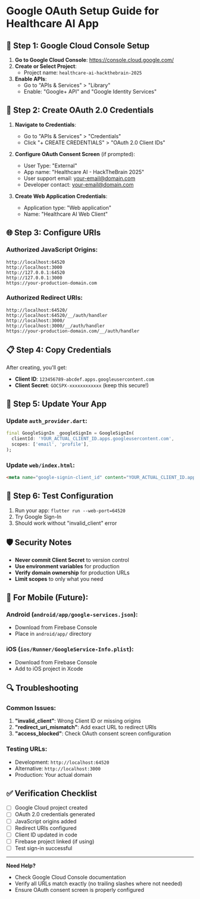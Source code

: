 # Google OAuth Setup Guide for Healthcare AI App

## 🔐 Step 1: Google Cloud Console Setup

1. **Go to Google Cloud Console**: https://console.cloud.google.com/
2. **Create or Select Project**: 
   - Project name: `healthcare-ai-hackthebrain-2025`
3. **Enable APIs**:
   - Go to "APIs & Services" > "Library"
   - Enable: "Google+ API" and "Google Identity Services"

## 🔧 Step 2: Create OAuth 2.0 Credentials

1. **Navigate to Credentials**:
   - Go to "APIs & Services" > "Credentials"
   - Click "+ CREATE CREDENTIALS" > "OAuth 2.0 Client IDs"

2. **Configure OAuth Consent Screen** (if prompted):
   - User Type: "External"
   - App name: "Healthcare AI - HackTheBrain 2025"
   - User support email: your-email@domain.com
   - Developer contact: your-email@domain.com

3. **Create Web Application Credentials**:
   - Application type: "Web application"
   - Name: "Healthcare AI Web Client"

## 🌐 Step 3: Configure URIs

### **Authorized JavaScript Origins:**
```
http://localhost:64520
http://localhost:3000
http://127.0.0.1:64520
http://127.0.0.1:3000
https://your-production-domain.com
```

### **Authorized Redirect URIs:**
```
http://localhost:64520/
http://localhost:64520/__/auth/handler
http://localhost:3000/
http://localhost:3000/__/auth/handler
https://your-production-domain.com/__/auth/handler
```

## 📋 Step 4: Copy Credentials

After creating, you'll get:
- **Client ID**: `123456789-abcdef.apps.googleusercontent.com`
- **Client Secret**: `GOCSPX-xxxxxxxxxxxx` (keep this secure!)

## 🔄 Step 5: Update Your App

### Update `auth_provider.dart`:
```dart
final GoogleSignIn _googleSignIn = GoogleSignIn(
  clientId: 'YOUR_ACTUAL_CLIENT_ID.apps.googleusercontent.com',
  scopes: ['email', 'profile'],
);
```

### Update `web/index.html`:
```html
<meta name="google-signin-client_id" content="YOUR_ACTUAL_CLIENT_ID.apps.googleusercontent.com">
```

## 🚀 Step 6: Test Configuration

1. Run your app: `flutter run --web-port=64520`
2. Try Google Sign-In
3. Should work without "invalid_client" error

## 🛡️ Security Notes

- **Never commit Client Secret** to version control
- **Use environment variables** for production
- **Verify domain ownership** for production URLs
- **Limit scopes** to only what you need

## 📱 For Mobile (Future):

### Android (`android/app/google-services.json`):
- Download from Firebase Console
- Place in `android/app/` directory

### iOS (`ios/Runner/GoogleService-Info.plist`):
- Download from Firebase Console  
- Add to iOS project in Xcode

## 🔍 Troubleshooting

### Common Issues:
1. **"invalid_client"**: Wrong Client ID or missing origins
2. **"redirect_uri_mismatch"**: Add exact URL to redirect URIs
3. **"access_blocked"**: Check OAuth consent screen configuration

### Testing URLs:
- Development: `http://localhost:64520`
- Alternative: `http://localhost:3000`
- Production: Your actual domain

## ✅ Verification Checklist

- [ ] Google Cloud project created
- [ ] OAuth 2.0 credentials generated
- [ ] JavaScript origins added
- [ ] Redirect URIs configured
- [ ] Client ID updated in code
- [ ] Firebase project linked (if using)
- [ ] Test sign-in successful

---

**Need Help?** 
- Check Google Cloud Console documentation
- Verify all URLs match exactly (no trailing slashes where not needed)
- Ensure OAuth consent screen is properly configured 
